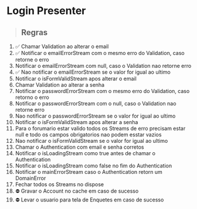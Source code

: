 # Login Presenter

> ## Regras

1. ✅ Chamar Validation ao alterar o email
2. ✅ Notificar o emailErrorStream com o mesmo erro do Validation, caso retorne o erro
3. Notificar o emailErrorStream com null, caso o Validation nao retorne erro
4. ✅ Nao notificar o emailErrorStream se o valor for igual ao ultimo
5. Notificar o isFormValidStream apos alterar o email
6. Chamar Validation ao alterar a senha
7. Notificar o passwordErrorStream com o mesmo erro do Validation, caso retorno o erro
8. Notificar o passwordErrorStream com o null, caso o Validation nao retorne erro
9. Nao notificar o passwordErrorStream se o valor for igual ao ultimo
10. Notificar o isFormValidStream apos alterar a senha
11. Para o forumario estar valido todos os Streams de erro precisam estar null e todo os campos obrigatorios nao podem esstar vazios
12. Nao notificar o isFormValidStream se o valor for igual ao ultimo
13. Chamar o Authentication com email e senha corretos
14. Notificar o isLoadingStream como true antes de chamar o Authentication
15. Notificar o isLoadingStream como false no fim do Authentication
16. Notificar o mainErrorStream caso o Authentication retorn um DomainError
17. Fechar todos os Streams no dispose
18. ⛔️ Gravar o Account no cache em caso de sucesso
19. ⛔️ Levar o usuario para tela de Enquetes em caso de sucesso